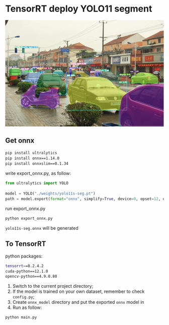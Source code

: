 # TensorRT deploy YOLO11 segment

![_10020](output/_10014.jpeg)

## Get onnx

```bash
pip install ultralytics
pip install onnx==1.14.0
pip install onnxslim==0.1.34
```

write export_onnx.py, as follow:

```python
from ultralytics import YOLO

model = YOLO("./weights/yolo11s-seg.pt")
path = model.export(format="onnx", simplify=True, device=0, opset=12, dynamic=False, imgsz=640)
```

run export_onnx.py

```bash
python export_onnx.py
```

`yolo11s-seg.onnx` will be generated

## To TensorRT

python packages:

```bash
tensorrt==8.2.4.2
cuda-python==12.1.0
opencv-python==4.9.0.80
```

1. Switch to the current project directory;
2. If the model is trained on your own dataset, remember to check `config.py`;
3. Create `onnx_model` directory and put the exported `onnx` model in
4. Run as follow:

```bash
python main.py
```